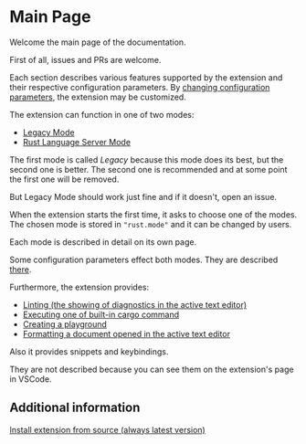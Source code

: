 # Main Page

Welcome the main page of the documentation.

First of all, issues and PRs are welcome.

Each section describes various features supported by the extension and their respective configuration parameters. By [changing configuration parameters](changing_configuration_parameters.md), the extension may be customized.

The extension can function in one of two modes:

* [Legacy Mode](legacy_mode/main.md)
* [Rust Language Server Mode](rls_mode/main.md)

The first mode is called *Legacy* because this mode does its best, but the second one is better.
The second one is recommended and at some point the first one will be removed.

But Legacy Mode should work just fine and if it doesn't, open an issue.

When the extension starts the first time, it asks to choose one of the modes.
The chosen mode is stored in `"rust.mode"` and it can be changed by users.

Each mode is described in detail on its own page.

Some configuration parameters effect both modes. They are described [there](common_configuration_parameters.md).

Furthermore, the extension provides:

* [Linting (the showing of diagnostics in the active text editor)](linting.md)
* [Executing one of built-in cargo command](cargo_command_execution.md)
* [Creating a playground](playground_creation.md)
* [Formatting a document opened in the active text editor](format.md)

Also it provides snippets and keybindings.

They are not described because you can see them on the extension's page in VSCode.

## Additional information

[Install extension from source (always latest version)](install_extension_from_source.md)
